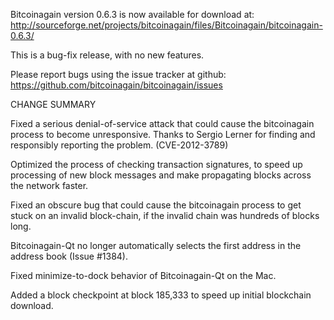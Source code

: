 Bitcoinagain version 0.6.3 is now available for download at:
  http://sourceforge.net/projects/bitcoinagain/files/Bitcoinagain/bitcoinagain-0.6.3/

This is a bug-fix release, with no new features.

Please report bugs using the issue tracker at github:
  https://github.com/bitcoinagain/bitcoinagain/issues

CHANGE SUMMARY

Fixed a serious denial-of-service attack that could cause the
bitcoinagain process to become unresponsive. Thanks to Sergio Lerner
for finding and responsibly reporting the problem. (CVE-2012-3789)

Optimized the process of checking transaction signatures, to
speed up processing of new block messages and make propagating
blocks across the network faster.

Fixed an obscure bug that could cause the bitcoinagain process to get
stuck on an invalid block-chain, if the invalid chain was
hundreds of blocks long.

Bitcoinagain-Qt no longer automatically selects the first address
in the address book (Issue #1384).

Fixed minimize-to-dock behavior of Bitcoinagain-Qt on the Mac.

Added a block checkpoint at block 185,333 to speed up initial
blockchain download.
